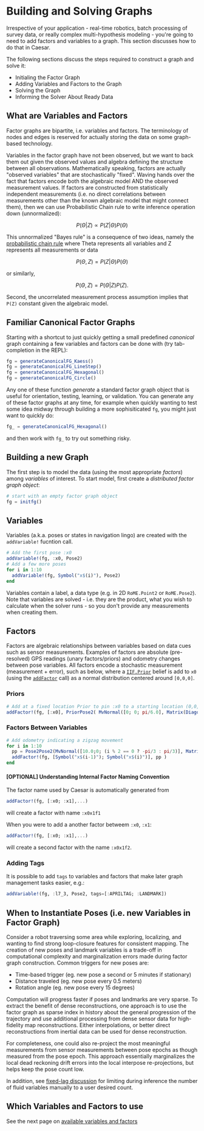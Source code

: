 # Building and Solving Graphs

Irrespective of your application - real-time robotics, batch processing of survey data, or really complex multi-hypothesis modeling - you're going to need to add factors and variables to a graph. This section discusses how to do that in Caesar.

The following sections discuss the steps required to construct a graph and solve it:
* Initialing the Factor Graph
* Adding Variables and Factors to the Graph
* Solving the Graph
* Informing the Solver About Ready Data

## What are Variables and Factors

Factor graphs are bipartite, i.e. variables and factors.  The terminology of nodes and edges is reserved for actually storing the data on some graph-based technology.

Variables in the factor graph have not been observed, but we want to back them out given the observed values and algebra defining the structure between all observations.  Mathematically speaking, factors are actually "observed variables" that are stochastically "fixed".  Waving hands over the fact that factors encode both the algebraic model AND the observed measurement values.  If factors are constructed from statistically independent measurements (i.e. no direct correlations between measurements other than the known algebraic model that might connect them), then we can use Probabilistic Chain rule to write inference operation down (unnormalized):

```math
P(\Theta | Z)  \propto  P(Z | \Theta) P(\Theta)
```

This unnormalized "Bayes rule" is a consequence of two ideas, namely the [probabilistic chain rule](https://en.wikipedia.org/wiki/Chain_rule_%28probability%29) where Theta represents all variables and Z represents all measurements or data

```math
P(\Theta , Z) = P(Z | \Theta) P(\Theta)
```

or similarly,

```math
P(\Theta, Z) = P(\Theta | Z) P(Z).
```

Second, the uncorrelated measurement process assumption implies that `` P(Z) `` constant given the algebraic model.

## Familiar Canonical Factor Graphs

Starting with a shortcut to just quickly getting a small predefined *canonical* graph containing a few variables and factors can be done with (try tab-completion in the REPL):
```julia
fg = generateCanonicalFG_Kaess()
fg = generateCanonicalFG_LineStep()
fg = generateCanonicalFG_Hexagonal()
fg = generateCanonicalFG_Circle()
```

Any one of these function *generate* a standard factor graph object that is useful for orientation, testing, learning, or validation.  You can generate any of these factor graphs at any time, for example when quickly wanting to test some idea midway through building a more sophisiticated `fg`, you might just want to quickly do:
```julia
fg_ = generateCanonicalFG_Hexagonal()
```

and then work with `fg_` to try out something risky.

## Building a new Graph

The first step is to model the data (using the most appropriate *factors*) among *variables* of interest.  To start model, first create a *distributed factor graph object*:

```julia
# start with an empty factor graph object
fg = initfg()
```

## Variables

Variables (a.k.a. poses or states in navigation lingo) are created with the `addVariable!` fucntion call.

```julia
# Add the first pose :x0
addVariable!(fg, :x0, Pose2)
# Add a few more poses
for i in 1:10
  addVariable!(fg, Symbol("x$(i)"), Pose2)
end
```

Variables contain a label, a data type (e.g. in 2D `RoME.Point2` or `RoME.Pose2`). Note that variables are solved - i.e. they are the product, what you wish to calculate when the solver runs - so you don't provide any measurements when creating them.

## Factors

Factors are algebraic relationships between variables based on data cues such as sensor measurements. Examples of factors are absolute (pre-resolved) GPS readings (unary factors/priors) and odometry changes between pose variables. All factors encode a stochastic measurement (measurement + error), such as below, where a [`IIF.Prior`](https://www.juliarobotics.org/Caesar.jl/latest/concepts/available_varfacs/#IncrementalInference.Prior) belief is add to `x0` (using the [`addFactor`](https://www.juliarobotics.org/Caesar.jl/latest/func_ref/#DistributedFactorGraphs.addFactor!) call) as a normal distribution centered around `[0,0,0]`.

### Priors
```julia
# Add at a fixed location Prior to pin :x0 to a starting location (0,0,pi/6.0)
addFactor!(fg, [:x0], PriorPose2( MvNormal([0; 0; pi/6.0], Matrix(Diagonal([0.1;0.1;0.05].^2)) )))
```

### Factors Between Variables

```julia
# Add odometry indicating a zigzag movement
for i in 1:10
  pp = Pose2Pose2(MvNormal([10.0;0; (i % 2 == 0 ? -pi/3 : pi/3)], Matrix(Diagonal([0.1;0.1;0.1].^2))))
  addFactor!(fg, [Symbol("x$(i-1)"); Symbol("x$(i)")], pp )
end
```

#### [OPTIONAL] Understanding Internal Factor Naming Convention

The factor name used by Caesar is automatically generated from 
```julia
addFactor!(fg, [:x0; :x1],...)
```
will create a factor with name `:x0x1f1`

When you were to add a another factor betweem `:x0`, `:x1`:
```julia
addFactor!(fg, [:x0; :x1],...)
```
will create a second factor with the name `:x0x1f2`.

### Adding Tags

It is possible to add `tags` to variables and factors that make later graph management tasks easier, e.g.:
```julia
addVariable!(fg, :l7_3, Pose2, tags=[:APRILTAG; :LANDMARK])
```

## When to Instantiate Poses (i.e. new Variables in Factor Graph)

Consider a robot traversing some area while exploring, localizing, and wanting to find strong loop-closure features for consistent mapping.  The creation of new poses and landmark variables is a trade-off in computational complexity and marginalization errors made during factor graph construction.  Common triggers for new poses are:
- Time-based trigger (eg. new pose a second or 5 minutes if stationary)
- Distance traveled (eg. new pose every 0.5 meters)
- Rotation angle (eg. new pose every 15 degrees)

Computation will progress faster if poses and landmarks are very sparse.  To extract the benefit of dense reconstructions, one approach is to use the factor graph as sparse index in history about the general progression of the trajectory and use additional processing from dense sensor data for high-fidelity map reconstructions.  Either interpolations, or better direct reconstructions from inertial data can be used for dense reconstruction.

For completeness, one could also re-project the most meaningful measurements from sensor measurements between pose epochs as though measured from the pose epoch.  This approach essentially marginalizes the local dead reckoning drift errors into the local interpose re-projections, but helps keep the pose count low.

In addition, see [fixed-lag discussion](https://www.juliarobotics.org/Caesar.jl/latest/examples/examples/#Hexagonal-2D-1) for limiting during inference the number of fluid variables manually to a user desired count.

## Which Variables and Factors to use

See the next page on [available variables and factors](https://www.juliarobotics.org/Caesar.jl/latest/concepts/available_varfacs/)
